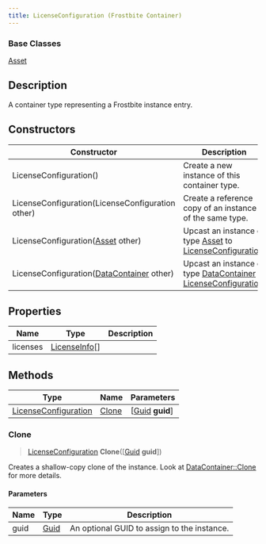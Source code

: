 ```yaml
---
title: LicenseConfiguration (Frostbite Container)
---
```

### Base Classes

[Asset](Asset)

## Description

A container type representing a Frostbite instance entry.

## Constructors

| Constructor                                                                     | Description                                                                                                                     |
| ------------------------------------------------------------------------------- | ------------------------------------------------------------------------------------------------------------------------------- |
| LicenseConfiguration()                                                          | Create a new instance of this container type.                                                                                   |
| LicenseConfiguration(LicenseConfiguration other)                                | Create a reference copy of an instance of the same type.                                                                        |
| LicenseConfiguration([Asset](Asset) other)                                      | Upcast an instance of type [Asset](Asset) to [LicenseConfiguration](LicenseConfiguration).                                      |
| LicenseConfiguration([DataContainer](/vext/ref/cls/shr/datacontainer) other) | Upcast an instance of type [DataContainer](/vext/ref/cls/shr/datacontainer) to [LicenseConfiguration](LicenseConfiguration). |

## Properties

| Name     | Type                           | Description |
| -------- | ------------------------------ | ----------- |
| licenses | [LicenseInfo](LicenseInfo)\[\] |             |

## Methods

| Type                                         | Name            | Parameters                                     |
| -------------------------------------------- | --------------- | ---------------------------------------------- |
| [LicenseConfiguration](LicenseConfiguration) | [Clone](#clone) | \[[Guid](/vext/ref/cls/shr/guid) **guid**\] |

### Clone

> [LicenseConfiguration](LicenseConfiguration) **Clone**(\[[Guid](/vext/ref/cls/shr/guid) **guid**\])

Creates a shallow-copy clone of the instance. Look at [DataContainer::Clone](/vext/ref/cls/shr/datacontainer#clone) for more details.

#### Parameters

| Name | Type         | Description                                 |
| ---- | ------------ | ------------------------------------------- |
| guid | [Guid](Guid) | An optional GUID to assign to the instance. |
